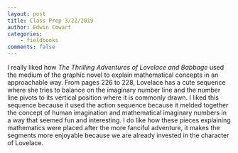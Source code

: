 ```yaml
---
layout: post
title: Class Prep 3/22/2019
author: Edwin Cowart
categories:
    - fieldbooks
comments: false
---
```


I really liked how *The Thrilling Adventures of Lovelace and Babbage* used the medium of the graphic novel to explain mathematical concepts in an approachable way. From pages 226 to 228, Lovelace has a cute sequence where she tries to balance on the imaginary number line and the number line pivots to its vertical position where it is commonly drawn. I liked this sequence because it used the action sequence because it melded together the concept of human imagination and mathematical imaginary numbers in a way that seemed fun and interesting. I do like how these pieces explaining mathematics were placed after the more fanciful adventure, it makes the segments more enjoyable because we are already invested in the character of Lovelace.

